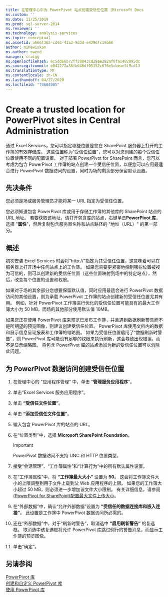 ```yaml
---
title: 在管理中心中为 PowerPivot 站点创建受信任位置 |Microsoft Docs
ms.custom: ''
ms.date: 11/25/2019
ms.prod: sql-server-2014
ms.reviewer: ''
ms.technology: analysis-services
ms.topic: conceptual
ms.assetid: a666f365-cd93-43a3-9d3d-e429dfc19b66
author: minewiskan
ms.author: owend
manager: craigg
ms.openlocfilehash: 6c5dd66b72ff280431d29ae292af8fa1402095dc
ms.sourcegitcommit: e042272a38fb646df05152c676e5cbeae3f9cd13
ms.translationtype: MT
ms.contentlocale: zh-CN
ms.lasthandoff: 04/27/2020
ms.locfileid: "74684085"
---
```

# <a name="create-a-trusted-location-for-powerpivot-sites-in-central-administration"></a>Create a trusted location for PowerPivot sites in Central Administration
  通过 Excel Services，您可以指定哪些位置是您在 SharePoint 服务器上打开的工作簿的有效存储库。 这些位置称为“受信任位置”，您可以对您创建的每个受信任位置使用不同的配置设置。 对于部署 PowerPivot for SharePoint 而言，您可以考虑为包含 PowerPivot 工作簿的站点创建一个受信任位置，以便您可以应用最适合进行 PowerPivot 数据访问的设置，同时为场的剩余部分保留默认设置。  
  
  
  
## <a name="prerequisites"></a>先决条件  
 您必须是场或服务管理员才能将某一 URL 指定为受信任位置。  
  
 您必须知道包含 PowerPivot 库或用于存储工作簿的其他库的 SharePoint 站点的 URL 地址。 若要获取该地址，请打开包含库的站点，右键单击**PowerPivot 库**，选择 "**属性**"，然后复制包含服务器名称和站点路径的 "地址（URL）" 的第一部分。  
  
##  <a name="overview"></a><a name="overview"></a> 概述  
 初次安装 Excel Services 时会将“http://”指定为其受信任位置，这意味着可以在服务器上打开场中任何站点上的工作簿。 如果您需要更紧密地控制哪些位置被视为可信的，则可以创建新的受信任位置（这些位置映射到场中的特定站点），然后，改变每个位置的设置和权限。  
  
 如果对于场的其余部分您想要保留默认值，同时应用最适合进行 PowerPivot 数据访问的其他设置，则为承载 PowerPivot 工作簿的站点创建新的受信任位置尤其有用。 例如，针对 PowerPivot 工作簿进行优化的受信任位置可能具有的最大工作簿大小为 50 MB，而场的其他部分使用默认值 10MB。  
  
 如果您正在使用 PowerPivot 库来预览已发布工作簿，并且遇到数据刷新警告而不是所期望的预览图像，则建议创建受信任位置。 PowerPivot 库使用文档内的数据和展示信息呈现报表和工作簿的缩略图。 如果为受信任位置启用了“数据刷新时警告”，则 PowerPivot 库可能没有足够的权限来执行刷新，这会导致出现错误，而不是显示缩略图。 将包含 PowerPivot 库的站点添加为新的受信任位置可以消除此问题。  
  
##  <a name="create-a-trusted-location-for-powerpivot-data-access"></a><a name="create"></a>为 PowerPivot 数据访问创建受信任位置  
  
1.  在管理中心的 "应用程序管理" 中，单击 "**管理服务应用程序**"。  
  
2.  单击“Excel Services 服务应用程序”。  
  
3.  单击 **“受信任文件位置”**。  
  
4.  单击 **“添加受信任文件位置”**。  
  
5.  输入包含 PowerPivot 库的站点的 URL。  
  
6.  在“位置类型”中，选择 **Microsoft SharePoint Foundation**。  
  
    > [!IMPORTANT]  
    >  PowerPivot 数据访问不支持 UNC 和 HTTP 位置类型。  
  
7.  接受“会话管理”、“工作簿属性”和“计算行为”中的所有默认属性设置。  
  
8.  在“工作簿属性”中，将 **“工作簿最大大小”** 设置为 **50**。 这会将工作簿文件大小的上限调整到用于文件上载到父 Web 应用程序的上限。 如果您的工作簿大小超过 50 MB，则必须进一步增加该文件大小限制。 有关详细信息，请参阅[&#40;PowerPivot for SharePoint&#41;配置最大文件上传大小](configure-maximum-file-upload-size-power-pivot-for-sharepoint.md)。  
  
9. 在“外部数据”中，确认“允许外部数据”设置为 **“受信任的数据连接库和嵌入连接”**。 此设置是工作簿中 PowerPivot 数据访问所必需的。  
  
10. 还在“外部数据”中，对于“刷新时警告”，取消选中 **“启用刷新警告”** 的复选框。 取消选中该复选框将允许 PowerPivot 库跳过例行的警告消息，而显示工作簿的预览图像。  
  
11. 单击“确定”。   
  
## <a name="see-also"></a>另请参阅  
 [PowerPivot 库](../../2014-toc/index.yml)  
 [创建和自定义 PowerPivot 库](create-and-customize-power-pivot-gallery.md)   
 [使用 PowerPivot 库](use-power-pivot-gallery.md)  
  
  
